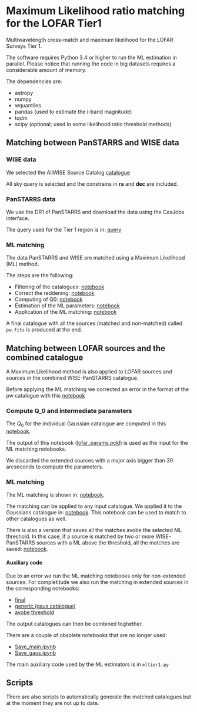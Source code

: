 # Maximum Likelihood ratio matching for the LOFAR Tier1

Multiwavelength cross-match and maximum likelihood for the LOFAR 
Surveys Tier 1.

The software requires Python 3.4 or higher to run the ML estimation in 
parallel. Please notice that running the code in big datasets requires a
considerable amount of memory.

The dependencies are:
* astropy
* numpy
* wquantiles
* pandas (used to estimate the i-band magnitude)
* tqdm
* scipy (optional; used in some likelihood ratio threshold methods)

## Matching between PanSTARRS and WISE data

### WISE data

We selected the AllWISE Source Catalog 
[catalogue](http://irsa.ipac.caltech.edu/cgi-bin/Gator/nph-dd?catalog=allwise_p3as_psd&mode=html)

All sky query is selected and the constrains in __ra__ and __dec__ are included.

### PanSTARRS data

We use the DR1 of PanSTARRS and download the data using the CasJobs interface.

The query used for the Tier 1 region is in: [query](https://github.com/nudomarinero/mltier1/blob/master/panstarrs_query.md)

### ML matching

The data PanSTARRS and WISE are matched using a Maximum Likelihood (ML) method.

The steps are the following:
- Filtering of the catalogues: [notebook](https://github.com/nudomarinero/mltier1/blob/master/PanSTARRS_WISE_catalogues.ipynb)
- Correct the reddening: [notebook](https://github.com/nudomarinero/mltier1/blob/master/PanSTARRS_WISE_reddening.ipynb)
- Computing of Q0: [notebook](https://github.com/nudomarinero/mltier1/blob/master/PanSTARRS_WISE_Q0.ipynb)
- Estimation of the ML parameters: [notebook](https://github.com/nudomarinero/mltier1/blob/master/PanSTARRS_WISE_pre_ml.ipynb)
- Application of the ML matching: [notebook](https://github.com/nudomarinero/mltier1/blob/master/PanSTARRS_WISE_ML.ipynb)

A final catalogue with all the sources (matched and non-matched) called ```pw.fits``` 
is produced at the end. 

## Matching between LOFAR sources and the combined catalogue

A Maximum Likelihood method is also applied to LOFAR sources and sources
in the combined WISE-PanSTARRS catalogue.

Before applying the ML matching we corrected an error in the format of the pw 
catalogue with this [notebook](https://github.com/nudomarinero/mltier1/blob/master/Correct_pw_catalogue.ipynb) 

### Compute Q_0 and intermediate parameters

The $Q_0$ for the individual Gaussian catalogue are computed in this 
[notebook](https://github.com/nudomarinero/mltier1/blob/master/Match_LOFAR_Q0_gaus.ipynb).

The output of this notebook 
([lofar_params.pckl](https://github.com/nudomarinero/mltier1/blob/master/lofar_params.pckl)) 
is used as the input for the ML matching notebooks. 

We discarded the extended sources with a major axis bigger than 30 arcseconds to 
compute the parameters.

### ML matching

The ML matching is shown in:
[notebook](https://github.com/nudomarinero/mltier1/blob/master/Match_LOFAR_combined_final.ipynb).

The matching can be applied to any input catalogue. We applied it to the Gaussians catalogue in:
[notebook](https://github.com/nudomarinero/mltier1/blob/master/Match_LOFAR_combined_generic.ipynb).
This notebook can be used to match to other catalogues as well.

There is also a version that saves all the matches avobe the selected ML threshold.
In this case, if a source is matched by two or more WISE-PanSTARRS sources with 
a ML above the threshold, all the matches are saved:
[notebook](https://github.com/nudomarinero/mltier1/blob/master/Match_LOFAR_combined_above-threshold.ipynb).

#### Auxiliary code

Due to an error we run the ML matching notebooks only for non-extended sources.
For completitude we also run the matching in extended sources in the corresponding
notebooks:
* [final](https://github.com/nudomarinero/mltier1/blob/master/Match_LOFAR_combined_final-extended.ipynb)
* [generic (gaus catalogue)](https://github.com/nudomarinero/mltier1/blob/master/Match_LOFAR_combined_generic-extended.ipynb)
* [avobe threshold](https://github.com/nudomarinero/mltier1/blob/master/Match_LOFAR_combined_above-threshold-extended.ipynb)

The output catalogues can then be combined toghether.

There are a couple of obsolete notebooks that are no longer used:
* [Save_main.ipynb](https://github.com/nudomarinero/mltier1/blob/master/Save_main.ipynb)
* [Save_gaus.ipynb](https://github.com/nudomarinero/mltier1/blob/master/Save_gaus.ipynb)

The main auxiliary code used by the ML estimators is in ```mltier1.py```

## Scripts

There are also scripts to automatically generate the matched catalogues but at 
the moment they are not up to date.


